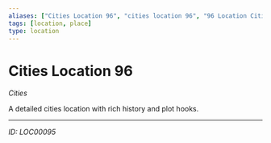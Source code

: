 ```yaml
---
aliases: ["Cities Location 96", "cities location 96", "96 Location Cities"]
tags: [location, place]
type: location
---
```


# Cities Location 96

*Cities*

A detailed cities location with rich history and plot hooks.

---
*ID: LOC00095*